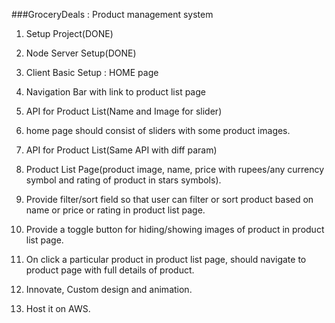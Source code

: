 ###GroceryDeals : Product management system

1. Setup Project(DONE)

2. Node Server Setup(DONE)

3. Client Basic Setup : HOME page

4. Navigation Bar with link to product list page

5. API for Product List(Name and Image for slider)

6. home page should consist of sliders with some product images.

7. API for Product List(Same API with diff param)

8. Product List Page(product image, name, price with rupees/any currency symbol and rating of product in stars symbols).

9. Provide filter/sort field so that user can filter or sort product based on name or price or rating in product list page.

10. Provide a toggle button for hiding/showing images of product in  product list page.

11. On click a particular product in product list page, should navigate to product page with full details of product.

12. Innovate, Custom design and animation.

13. Host it on AWS.